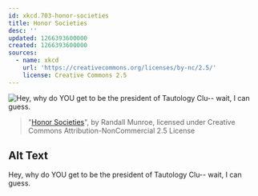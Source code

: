 ```yaml
---
id: xkcd.703-honor-societies
title: Honor Societies
desc: ''
updated: 1266393600000
created: 1266393600000
sources:
  - name: xkcd
    url: 'https://creativecommons.org/licenses/by-nc/2.5/'
    license: Creative Commons 2.5
---
```

![Hey, why do YOU get to be the president of Tautology Clu-- wait, I can guess.](https://imgs.xkcd.com/comics/honor_societies.png)
> "[Honor Societies](https://xkcd.com/703/)", by Randall Munroe, licensed under Creative Commons Attribution-NonCommercial 2.5 License

## Alt Text
Hey, why do YOU get to be the president of Tautology Clu-- wait, I can guess.
